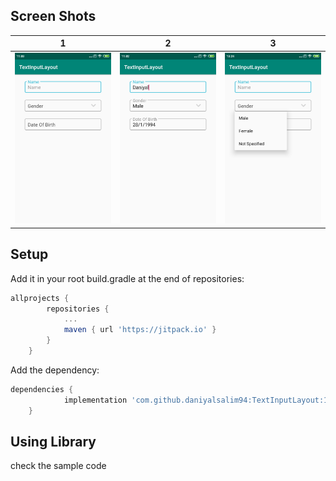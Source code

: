## Screen Shots

1 | 2 | 3
--- | --- | ---
![1](https://github.com/daniyalsalim94/TextInputLayout/raw/master/Screenshot/1.jpg) | ![2](https://github.com/daniyalsalim94/TextInputLayout/raw/master/Screenshot/2.jpg) | ![3](https://github.com/daniyalsalim94/TextInputLayout/raw/master/Screenshot/3.jpg)



## Setup

Add it in your root build.gradle at the end of repositories:
```groovy
allprojects {
		repositories {
			...
			maven { url 'https://jitpack.io' }
		}
	}
```

Add the dependency:

```groovy
dependencies {
	        implementation 'com.github.daniyalsalim94:TextInputLayout:1.0'
	}
```



## Using Library
check the sample code